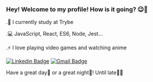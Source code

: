 ### Hey! Welcome to my profile! How is it going? 😉👋

.🚀 I currently study at Trybe

.💻 JavaScript, React, ES6, Node, Jest...

.⚡ I love playing video games and watching anime

[![Linkedin Badge](https://img.shields.io/badge/-Felipe%20Neves-6633cc?style=flat-square&logo=Linkedin&logoColor=white&link=https://www.linkedin.com/in/diego-schell-fernandes/)](https://www.linkedin.com/in/felipe-neves-/) 
[![Gmail Badge](https://img.shields.io/badge/-felipe012neves@gmail.com-6633cc?style=flat-square&logo=Gmail&logoColor=white&link=mailto:diego.schell.f@gmail.com)](felipe012neves@gmail.com)

Have a great day🌝 or a great night🌚! Until late🖖🤞
